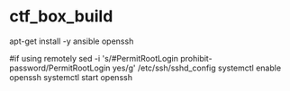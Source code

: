 # ctf_box_build
apt-get install -y ansible openssh

#if using remotely
sed -i 's/#PermitRootLogin prohibit-password/PermitRootLogin yes/g' /etc/ssh/sshd_config
systemctl enable openssh
systemctl start openssh